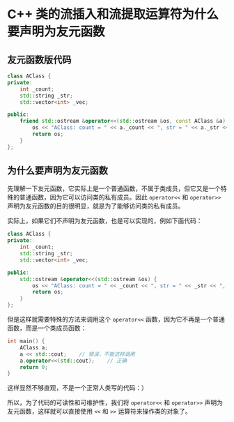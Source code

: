 # C++ 类的流插入和流提取运算符为什么要声明为友元函数

## 友元函数版代码

``` c++
class AClass {
private:
    int _count;
    std::string _str;
    std::vector<int> _vec;

public:
    friend std::ostream &operator<<(std::ostream &os, const AClass &a) {
        os << "AClass: count = " << a._count << ", str = " << a._str << ", vec size = " << a._vec.size();
        return os;
    }
};
```

## 为什么要声明为友元函数

先理解一下友元函数，它实际上是一个普通函数，不属于类成员，但它又是一个特殊的普通函数，因为它可以访问类的私有成员。因此 `operator<<` 和 `operator>>` 声明为友元函数的目的很明显，就是为了能够访问类的私有成员。

实际上，如果它们不声明为友元函数，也是可以实现的，例如下面代码：

``` c++
class AClass {
private:
    int _count;
    std::string _str;
    std::vector<int> _vec;

public:
    std::ostream &operator<<(std::ostream &os) {
        os << "AClass: count = " << _count << ", str = " << _str << ", vec size = " << _vec.size();
        return os;
    }
};
```

但是这样就需要特殊的方法来调用这个 `operator<<` 函数，因为它不再是一个普通函数，而是一个类成员函数：

``` c++
int main() {
    AClass a;
    a << std::cout;    // 错误，不能这样调用
    a.operator<<(std::cout);    // 正确
    return 0;
}
```

这样显然不够直观，不是一个正常人类写的代码：）

所以，为了代码的可读性和可维护性，我们将 `operator<<` 和 `operator>>` 声明为友元函数，这样就可以直接使用 `<<` 和 `>>` 运算符来操作类的对象了。